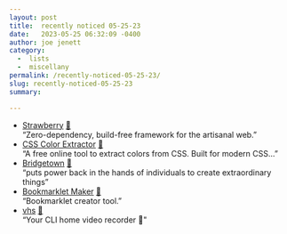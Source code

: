 ```yaml
---
layout: post
title:  recently noticed 05-25-23
date:   2023-05-25 06:32:09 -0400
author: joe jenett
category:
  -  lists
  -  miscellany
permalink: /recently-noticed-05-25-23/
slug: recently-noticed-05-25-23
summary: 

---
```

<ul class="links">
	<li><a title="Strawberry - JavaScript Framework" href="https://strawberry.quest/">Strawberry</a> <a href="https://pinboard.in/u:roger">📌</a><br>“Zero-dependency, build-free framework for the artisanal web.”</li>
	<li><a title="CSS Color Extractor" href="http://www.css-color-extractor.com/">CSS Color Extractor</a> <a href="https://pinboard.in/u:tremolo">📌</a><br>“A free online tool to extract colors from CSS. Built for modern CSS...”</li>
	<li><a title="Bridgetown: Next-Generation Progressive Site Generator" href="https://www.bridgetownrb.com/">Bridgetown</a> <a href="https://pinboard.in/u:rodrigotassinari">📌</a><br>“puts power back in the hands of individuals to create extraordinary things”</li>
	<li><a title="Bookmarklet Maker" href="https://caiorss.github.io/bookmarklet-maker/">Bookmarklet Maker</a> <a href="https://pinboard.in/u:solari">📌</a><br>“Bookmarklet creator tool.”</li>
	<li><a title="GitHub - charmbracelet/vhs" href="https://github.com/charmbracelet/vhs">vhs</a> <a href="https://pinboard.in/u:brennen">📌</a><br>“Your CLI home video recorder 📼"</li>
</ul>

<a style="display:none;" href="https://brid.gy/publish/mastodon"><small>(cross-posted to mastodon)</small></a>